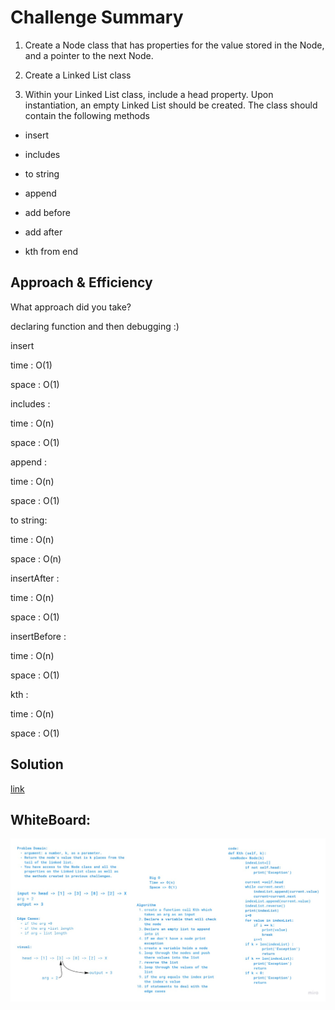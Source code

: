 # Challenge Summary

1. Create a Node class that has properties for the value stored in the Node, and a pointer to the next Node.

2. Create a Linked List class

3. Within your Linked List class, include a head property.
Upon instantiation, an empty Linked List should be created.
The class should contain the following methods

* insert

* includes

* to string

* append

* add before

* add after

* kth from end

## Approach & Efficiency
What approach did you take? 

declaring function and then debugging :)

insert 

 time : O(1) 

 space : O(1)

includes : 

time : O(n) 

space : O(1)

append :

time : O(n) 

space : O(1)

to string: 

time : O(n) 

space : O(n)

insertAfter : 

time : O(n) 

space : O(1)

insertBefore : 

time : O(n) 

space : O(1)

kth : 

time : O(n)

space : O(1)

## Solution

[link](linked_list.py)


## WhiteBoard:

![kth](kth.jpg)